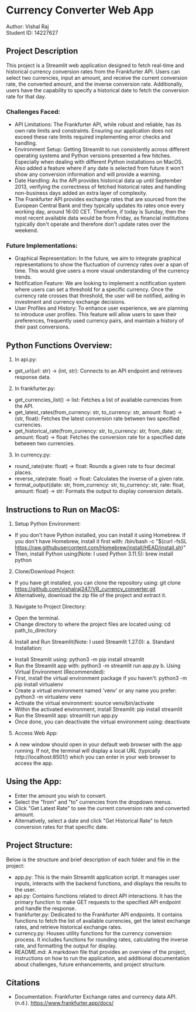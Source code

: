 # Currency Converter Web App

Author: Vishal Raj<br />
Student ID: 14227627

## Project Description
This project is a Streamlit web application designed to fetch real-time and historical currency conversion rates from the Frankfurter API. Users can select two currencies, input an amount, and receive the current conversion rate, the converted amount, and the inverse conversion rate. Additionally, users have the capability to specify a historical date to fetch the conversion rate for that day.

### Challenges Faced:
* API Limitations: The Frankfurter API, while robust and reliable, has its own rate limits and constraints. Ensuring our application does not exceed these rate limits required implementing error checks and handling.
* Environment Setup: Getting Streamlit to run consistently across different operating systems and Python versions presented a few hitches. Especially when dealing with different Python installations on MacOS. Also added a feature where if any date is selected from future it won't show any conversion information and will provide a warning.
* Date Handling: As the API provides historical data up until September 2013, verifying the correctness of fetched historical rates and handling non-business days added an extra layer of complexity.
* The Frankfurter API provides exchange rates that are sourced from the European Central Bank and they typically updates its rates once every working day, around 16:00 CET. Therefore, if today is Sunday, then the most recent available data would be from Friday, as financial institutions typically don't operate and therefore don't update rates over the weekend.

### Future Implementations:
* Graphical Representation: In the future, we aim to integrate graphical representations to show the fluctuation of currency rates over a span of time. This would give users a more visual understanding of the currency trends.
* Notification Feature: We are looking to implement a notification system where users can set a threshold for a specific currency. Once the currency rate crosses that threshold, the user will be notified, aiding in investment and currency exchange decisions.
* User Profiles and History: To enhance user experience, we are planning to introduce user profiles. This feature will allow users to save their preferences, frequently used currency pairs, and maintain a history of their past conversions.

## Python Functions Overview:
1.	In api.py:
*   get_url(url: str) -> (int, str): Connects to an API endpoint and retrieves response data.
2.	In frankfurter.py:
*	get_currencies_list() -> list: Fetches a list of available currencies from the API.
*	get_latest_rates(from_currency: str, to_currency: str, amount: float) -> (str, float): Fetches the latest conversion rate between two specified currencies.
*	get_historical_rate(from_currency: str, to_currency: str, from_date: str, amount: float) -> float: Fetches the conversion rate for a specified date between two currencies.
3.	In currency.py:
*	round_rate(rate: float) -> float: Rounds a given rate to four decimal places.
*	reverse_rate(rate: float) -> float: Calculates the inverse of a given rate.
*	format_output(date: str, from_currency: str, to_currency: str, rate: float, amount: float) -> str: Formats the output to display conversion details.

## Instructions to Run on MacOS:
1.	Setup Python Environment:
*	If you don't have Python installed, you can install it using Homebrew. If you don't have Homebrew, install it first with:
/bin/bash -c "$(curl -fsSL https://raw.githubusercontent.com/Homebrew/install/HEAD/install.sh)"
*	Then, install Python using(Note: I used Python 3.11.5):
brew install python
2.	Clone/Download Project:
*	If you have git installed, you can clone the repository using:
git clone https://github.com/vishalraj247/VR_currency_converter.git
*	Alternatively, download the zip file of the project and extract it.
3.	Navigate to Project Directory:
*	Open the terminal.
*	Change directory to where the project files are located using:
cd path_to_directory
4.	Install and Run Streamlit(Note: I used Streamlit 1.27.0):
a. Standard Installation:
*	Install Streamlit using:
python3 -m pip install streamlit
*	Run the Streamlit app with:
python3 -m streamlit run app.py
b. Using Virtual Environment (Recommended):
*	First, install the virtual environment package if you haven't:
python3 -m pip install virtualenv
*	Create a virtual environment named 'venv' or any name you prefer:
python3 -m virtualenv venv
*	Activate the virtual environment:
source venv/bin/activate
*	Within the activated environment, install Streamlit:
pip install streamlit
*	Run the Streamlit app:
streamlit run app.py
*	Once done, you can deactivate the virtual environment using:
deactivate
5.	Access Web App:
*	A new window should open in your default web browser with the app running. If not, the terminal will display a local URL (typically http://localhost:8501/) which you can enter in your web browser to access the app.

## Using the App:
*	Enter the amount you wish to convert.
*	Select the "from" and "to" currencies from the dropdown menus.
*	Click "Get Latest Rate" to see the current conversion rate and converted amount.
*	Alternatively, select a date and click "Get Historical Rate" to fetch conversion rates for that specific date.

## Project Structure:

Below is the structure and brief description of each folder and file in the project:

* app.py:
This is the main Streamlit application script. It manages user inputs, interacts with the backend functions, and displays the results to the user.
* api.py:
Contains functions related to direct API interactions. It has the primary function to make GET requests to the specified API endpoint and handle the response.
* frankfurter.py:
Dedicated to the Frankfurter API endpoints. It contains functions to fetch the list of available currencies, get the latest exchange rates, and retrieve historical exchange rates.
* currency.py:
Houses utility functions for the currency conversion process. It includes functions for rounding rates, calculating the inverse rate, and formatting the output for display.
* README.md:
A markdown file that provides an overview of the project, instructions on how to run the application, and additional documentation about challenges, future enhancements, and project structure.

## Citations
* Documentation. Frankfurter Exchange rates and currency data API. (n.d.). https://www.frankfurter.app/docs/